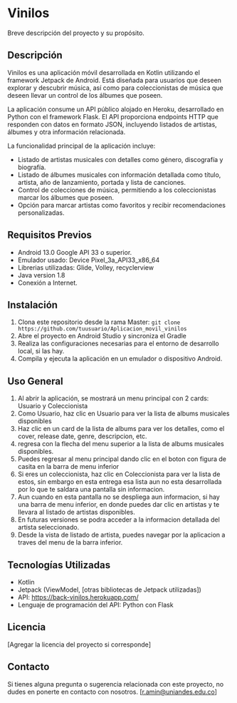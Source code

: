 # Vinilos

Breve descripción del proyecto y su propósito.

## Descripción

Vinilos es una aplicación móvil desarrollada en Kotlin utilizando el framework Jetpack de Android. Está diseñada para usuarios que deseen explorar y descubrir música, así como para coleccionistas de música que deseen llevar un control de los álbumes que poseen.

La aplicación consume un API público alojado en Heroku, desarrollado en Python con el framework Flask. El API proporciona endpoints HTTP que responden con datos en formato JSON, incluyendo listados de artistas, álbumes y otra información relacionada.

La funcionalidad principal de la aplicación incluye:

- Listado de artistas musicales con detalles como género, discografía y biografía.
- Listado de álbumes musicales con información detallada como título, artista, año de lanzamiento, portada y lista de canciones.
- Control de colecciones de música, permitiendo a los coleccionistas marcar los álbumes que poseen.
- Opción para marcar artistas como favoritos y recibir recomendaciones personalizadas.

## Requisitos Previos

- Android 13.0 Google API 33 o superior.
- Emulador usado: Device Pixel_3a_API33_x86_64
- Librerias utilizadas: Glide, Volley, recyclerview
- Java version 1.8
- Conexión a Internet.

## Instalación

1. Clona este repositorio desde la rama Master: `git clone https://github.com/tuusuario/Aplicacion_movil_vinilos`
2. Abre el proyecto en Android Studio y sincroniza el Gradle
3. Realiza las configuraciones necesarias para el entorno de desarrollo local, si las hay.
4. Compila y ejecuta la aplicación en un emulador o dispositivo Android.

## Uso General

1. Al abrir la aplicación, se mostrará un menu principal con 2 cards: Usuario y Coleccionista
2. Como Usuario, haz clic en Usuario para ver la lista de albums musicales disponibles
3. Haz clic en un card de la lista de albums para ver los detalles, como el cover, release date, genre, descripcion, etc.
4. regresa con la flecha del menu superior a la lista de albums musicales disponibles.
5. Puedes regresar al menu principal dando clic en el boton con figura de casita en la barra de menu inferior
6. Si eres un coleccionista, haz clic en Coleccionista para ver la lista de estos, sin embargo en esta entrega esa lista aun no esta desarrollada por lo que te saldara una pantalla sin informacion.
7. Aun cuando en esta pantalla no se despliega aun informacion, si hay una barra de menu inferior, en donde puedes dar clic en artistas y te llevara al listado de artistas disponibles.
8. En futuras versiones se podra acceder a la informacion detallada del artista seleccionado.
9. Desde la vista de listado de artista, puedes navegar por la aplicacion a traves del menu de la barra inferior.


## Tecnologías Utilizadas

- Kotlin
- Jetpack (ViewModel, [otras bibliotecas de Jetpack utilizadas])
- API: https://back-vinilos.herokuapp.com/
- Lenguaje de programación del API: Python con Flask

## Licencia

[Agregar la licencia del proyecto si corresponde]

## Contacto

Si tienes alguna pregunta o sugerencia relacionada con este proyecto, no dudes en ponerte en contacto con nosotros. [r.amin@uniandes.edu.co]

